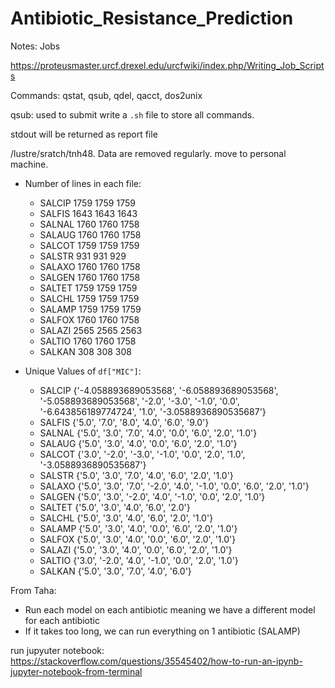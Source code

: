 # Antibiotic_Resistance_Prediction

Notes: Jobs

https://proteusmaster.urcf.drexel.edu/urcfwiki/index.php/Writing_Job_Scripts

Commands: qstat, qsub, qdel, qacct, dos2unix

qsub: used to submit write a `.sh` file to store all commands. 

stdout will be returned as report file

/lustre/sratch/tnh48. Data are removed regularly. move to personal machine. 

- Number of lines in each file:
    - SALCIP 1759 1759 1759
    - SALFIS 1643 1643 1643
    - SALNAL 1760 1760 1758
    - SALAUG 1760 1760 1758
    - SALCOT 1759 1759 1759
    - SALSTR 931 931 929
    - SALAXO 1760 1760 1758
    - SALGEN 1760 1760 1758
    - SALTET 1759 1759 1759
    - SALCHL 1759 1759 1759
    - SALAMP 1759 1759 1759
    - SALFOX 1760 1760 1758
    - SALAZI 2565 2565 2563
    - SALTIO 1760 1760 1758
    - SALKAN 308 308 308

- Unique Values of `df["MIC"]`:
  - SALCIP {'-4.058893689053568', '-6.058893689053568', '-5.058893689053568', '-2.0', '-3.0', '-1.0', '0.0', '-6.643856189774724', '1.0', '-3.0588936890535687'}
  - SALFIS {'5.0', '7.0', '8.0', '4.0', '6.0', '9.0'}
  - SALNAL {'5.0', '3.0', '7.0', '4.0', '0.0', '6.0', '2.0', '1.0'}
  - SALAUG {'5.0', '3.0', '4.0', '0.0', '6.0', '2.0', '1.0'}
  - SALCOT {'3.0', '-2.0', '-3.0', '-1.0', '0.0', '2.0', '1.0', '-3.0588936890535687'}
  - SALSTR {'5.0', '3.0', '7.0', '4.0', '6.0', '2.0', '1.0'}
  - SALAXO {'5.0', '3.0', '7.0', '-2.0', '4.0', '-1.0', '0.0', '6.0', '2.0', '1.0'}
  - SALGEN {'5.0', '3.0', '-2.0', '4.0', '-1.0', '0.0', '2.0', '1.0'}
  - SALTET {'5.0', '3.0', '4.0', '6.0', '2.0'}
  - SALCHL {'5.0', '3.0', '4.0', '6.0', '2.0', '1.0'}
  - SALAMP {'5.0', '3.0', '4.0', '0.0', '6.0', '2.0', '1.0'}
  - SALFOX {'5.0', '3.0', '4.0', '0.0', '6.0', '2.0', '1.0'}
  - SALAZI {'5.0', '3.0', '4.0', '0.0', '6.0', '2.0', '1.0'}
  - SALTIO {'3.0', '-2.0', '4.0', '-1.0', '0.0', '2.0', '1.0'}
  - SALKAN {'5.0', '3.0', '7.0', '4.0', '6.0'}


From Taha:
- Run each model on each antibiotic meaning we have a different model for each antibiotic
- If it takes too long, we can run everything on 1 antibiotic (SALAMP)

run jupyuter notebook: https://stackoverflow.com/questions/35545402/how-to-run-an-ipynb-jupyter-notebook-from-terminal